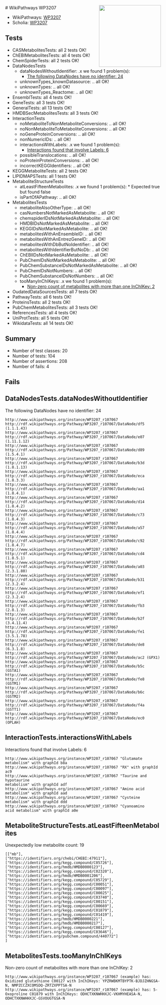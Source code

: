 <img style="float: right; width: 200px" src="https://upload.wikimedia.org/wikipedia/commons/thumb/8/83/Wplogo_with_text_500.png/640px-Wplogo_with_text_500.png" />
# WikiPathways WP3207

* WikiPathways: [WP3207](https://new.wikipathways.org/pathways/WP3207)
* Scholia: [WP3207](https://scholia.toolforge.org/wikipathways/WP3207)
## Tests
* CASMetabolitesTests: all 2 tests OK!
* ChEBIMetabolitesTests: all 4 tests OK!
* ChemSpiderTests: all 2 tests OK!
* DataNodesTests
    * dataNodesWithoutIdentifier: .x we found 1 problem(s):
        * [The following DataNodes have no identifier: 24](#8792c4b3)
    * unknownTypes_knownDatasource: .. all OK!
    * unknownTypes: .. all OK!
    * unknownTypes_Reactome: .. all OK!
* EnsemblTests: all 4 tests OK!
* GeneTests: all 3 tests OK!
* GeneralTests: all 13 tests OK!
* HMDBSecMetabolitesTests: all 3 tests OK!
* InteractionTests
    * noMetaboliteToNonMetaboliteConversions: .. all OK!
    * noNonMetaboliteToMetaboliteConversions: .. all OK!
    * noGeneProteinConversions: .. all OK!
    * nonNumericIDs: .. all OK!
    * interactionsWithLabels: .x we found 1 problem(s):
        * [Interactions found that involve Labels: 6](#630d267d)
    * possibleTranslocations: .. all OK!
    * noProteinProteinConversions: .. all OK!
    * incorrectKEGGIdentifiers: .. all OK!
* KEGGMetaboliteTests: all 2 tests OK!
* LIPIDMAPSTests: all 1 tests OK!
* MetaboliteStructureTests
    * atLeastFifteenMetabolites: .x we found 1 problem(s):
            * Expected true but found false
    * isPartOfAPathway: .. all OK!
* MetabolitesTests
    * metaboliteAlsoOtherType: .. all OK!
    * casNumbersNotMarkedAsMetabolite: .. all OK!
    * chemspiderIDsNotMarkedAsMetabolite: .. all OK!
    * HMDBIDsNotMarkedAsMetabolite: .. all OK!
    * KEGGIDsNotMarkedAsMetabolite: .. all OK!
    * metabolitesWithAnEnsembleID: .. all OK!
    * metabolitesWithAnEntrezGeneID: .. all OK!
    * metabolitesWithDbButNoIdentifier: .. all OK!
    * metabolitesWithIdentifierButNoDb: .. all OK!
    * ChEBIIDsNotMarkedAsMetabolite: .. all OK!
    * PubChemIDsNotMarkedAsMetabolite: .. all OK!
    * PubChemSubstanceIDsNotMarkedAsMetabolite: .. all OK!
    * PubChemIDsNotNumbers: .. all OK!
    * PubChemSubstanceIDsNotNumbers: .. all OK!
    * tooManyInChIKeys: .x we found 1 problem(s):
        * [Non-zero count of metabolites with more than one InChIKey: 2](#a4e4037f)
* OudatedDataSourcesTests: all 7 tests OK!
* PathwayTests: all 6 tests OK!
* ProteinsTests: all 2 tests OK!
* PubChemMetabolitesTests: all 3 tests OK!
* ReferencesTests: all 4 tests OK!
* UniProtTests: all 5 tests OK!
* WikidataTests: all 14 tests OK!


## Summary

* Number of test classes: 20
* Number of tests: 104
* Number of assertions: 208
* Number of fails: 4

## Fails

<a name="8792c4b3" />

## DataNodesTests.dataNodesWithoutIdentifier

The following DataNodes have no identifier: 24
```
http://www.wikipathways.org/instance/WP3207_r107067 http://rdf.wikipathways.org/Pathway/WP3207_r107067/DataNode/df5 (1.1.1.43)
http://www.wikipathways.org/instance/WP3207_r107067 http://rdf.wikipathways.org/Pathway/WP3207_r107067/DataNode/e07 (1.11.1.12)
http://www.wikipathways.org/instance/WP3207_r107067 http://rdf.wikipathways.org/Pathway/WP3207_r107067/DataNode/d89 (1.5.4.1)
http://www.wikipathways.org/instance/WP3207_r107067 http://rdf.wikipathways.org/Pathway/WP3207_r107067/DataNode/b3d (1.8.1.13)
http://www.wikipathways.org/instance/WP3207_r107067 http://rdf.wikipathways.org/Pathway/WP3207_r107067/DataNode/eca (1.8.3.3)
http://www.wikipathways.org/instance/WP3207_r107067 http://rdf.wikipathways.org/Pathway/WP3207_r107067/DataNode/aa1 (1.8.4.1)
http://www.wikipathways.org/instance/WP3207_r107067 http://rdf.wikipathways.org/Pathway/WP3207_r107067/DataNode/d14 (1.8.4.2)
http://www.wikipathways.org/instance/WP3207_r107067 http://rdf.wikipathways.org/Pathway/WP3207_r107067/DataNode/c73 (1.8.4.3)
http://www.wikipathways.org/instance/WP3207_r107067 http://rdf.wikipathways.org/Pathway/WP3207_r107067/DataNode/a57 (1.8.4.4)
http://www.wikipathways.org/instance/WP3207_r107067 http://rdf.wikipathways.org/Pathway/WP3207_r107067/DataNode/c92 (1.8.4.7)
http://www.wikipathways.org/instance/WP3207_r107067 http://rdf.wikipathways.org/Pathway/WP3207_r107067/DataNode/cd4 (1.8.5.1)
http://www.wikipathways.org/instance/WP3207_r107067 http://rdf.wikipathways.org/Pathway/WP3207_r107067/DataNode/a03 (2.3.1.80)
http://www.wikipathways.org/instance/WP3207_r107067 http://rdf.wikipathways.org/Pathway/WP3207_r107067/DataNode/b31 (2.3.2.4)
http://www.wikipathways.org/instance/WP3207_r107067 http://rdf.wikipathways.org/Pathway/WP3207_r107067/DataNode/ef1 (2.3.2.4)
http://www.wikipathways.org/instance/WP3207_r107067 http://rdf.wikipathways.org/Pathway/WP3207_r107067/DataNode/fb3 (2.8.1.3)
http://www.wikipathways.org/instance/WP3207_r107067 http://rdf.wikipathways.org/Pathway/WP3207_r107067/DataNode/b2f (3.4.11.4)
http://www.wikipathways.org/instance/WP3207_r107067 http://rdf.wikipathways.org/Pathway/WP3207_r107067/DataNode/fe1 (3.5.1.78)
http://www.wikipathways.org/instance/WP3207_r107067 http://rdf.wikipathways.org/Pathway/WP3207_r107067/DataNode/de8 (6.3.1.8)
http://www.wikipathways.org/instance/WP3207_r107067 http://rdf.wikipathways.org/Pathway/WP3207_r107067/DataNode/ac2 (GPX1)
http://www.wikipathways.org/instance/WP3207_r107067 http://rdf.wikipathways.org/Pathway/WP3207_r107067/DataNode/b5c (GSTA1)
http://www.wikipathways.org/instance/WP3207_r107067 http://rdf.wikipathways.org/Pathway/WP3207_r107067/DataNode/fe8 (GSTM1)
http://www.wikipathways.org/instance/WP3207_r107067 http://rdf.wikipathways.org/Pathway/WP3207_r107067/DataNode/b6c (GSTM2)
http://www.wikipathways.org/instance/WP3207_r107067 http://rdf.wikipathways.org/Pathway/WP3207_r107067/DataNode/f4a (GSTT1)
http://www.wikipathways.org/instance/WP3207_r107067 http://rdf.wikipathways.org/Pathway/WP3207_r107067/DataNode/ec0 (OPLAH)
```

<a name="630d267d" />

## InteractionTests.interactionsWithLabels

Interactions found that involve Labels: 6
```
http://www.wikipathways.org/instance/WP3207_r107067 "Glutamate metabolism" with graphId b8a
http://www.wikipathways.org/instance/WP3207_r107067 "RX" with graphId ac9
http://www.wikipathways.org/instance/WP3207_r107067 "Taurine and hypotaurine
metabolism" with graphId adf
http://www.wikipathways.org/instance/WP3207_r107067 "Amino acid metabolism" with graphId aad
http://www.wikipathways.org/instance/WP3207_r107067 "Cysteine metabolism" with graphId ddd
http://www.wikipathways.org/instance/WP3207_r107067 "Cyanoamino
acid metabolism" with graphId a0e
```

<a name="3b0f947d" />

## MetaboliteStructureTests.atLeastFifteenMetabolites

Unexpectedly low metabolite count: 19

```
[["mb"],
["https://identifiers.org/chebi/CHEBI:47911"],
["https://identifiers.org/kegg.compound/C05726"],
["https://identifiers.org/hmdb/HMDB0000123"],
["https://identifiers.org/kegg.compound/C02320"],
["https://identifiers.org/hmdb/HMDB0001206"],
["https://identifiers.org/kegg.compound/C05729"],
["https://identifiers.org/kegg.compound/C00051"],
["https://identifiers.org/kegg.compound/C00097"],
["https://identifiers.org/kegg.compound/C00025"],
["https://identifiers.org/kegg.compound/C03740"],
["https://identifiers.org/kegg.compound/C00151"],
["https://identifiers.org/kegg.compound/C00669"],
["https://identifiers.org/kegg.compound/C01879"],
["https://identifiers.org/kegg.compound/C01419"],
["https://identifiers.org/hmdb/HMDB0000221"],
["https://identifiers.org/hmdb/HMDB0000217"],
["https://identifiers.org/kegg.compound/C00127"],
["https://identifiers.org/kegg.compound/C03646"],
["https://identifiers.org/pubchem.compound/440772"]
]
```

<a name="a4e4037f" />

## MetabolitesTests.tooManyInChIKeys

Non-zero count of metabolites with more than one InChIKey: 2
```
http://www.wikipathways.org/instance/WP3207_r107067 (example) has: Oxidized glutathione C00127 with InChIKeys: YPZRWBKMTBYPTK-BJDJZHNGSA-N, NMPZCCZXCOMSDQ-ZRTZXPPTSA-N
http://www.wikipathways.org/instance/WP3207_r107067 (example) has: 5-Oxoproline C01879 with InChIKeys: ODHCTXKNWHHXJC-VKHMYHEASA-N, ODHCTXKNWHHXJC-GSVOUGTGSA-N
```


